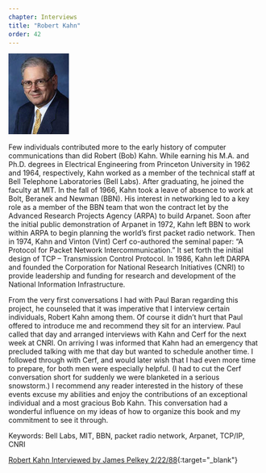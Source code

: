```yaml
---
chapter: Interviews
title: "Robert Kahn"
order: 42
---
```


![Robert Kahn](/assets/img/robert-kahn-l.jpg)

Few individuals contributed more to the early history of computer communications than did Robert (Bob) Kahn. While earning his M.A. and Ph.D. degrees in Electrical Engineering from Princeton University in 1962 and 1964, respectively, Kahn worked as a member of the technical staff at Bell Telephone Laboratories (Bell Labs). After graduating, he joined the faculty at MIT. In the fall of 1966, Kahn took a leave of absence to work at Bolt, Beranek and Newman (BBN). His interest in networking led to a key role as a member of the BBN team that won the contract let by the Advanced Research Projects Agency (ARPA) to build Arpanet. Soon after the initial public demonstration of Arpanet in 1972, Kahn left BBN to work within ARPA to begin planning the world’s first packet radio network. Then in 1974, Kahn and Vinton (Vint) Cerf co-authored the seminal paper: “A Protocol for Packet Network Intercommunication.” It set forth the initial design of TCP – Transmission Control Protocol. In 1986, Kahn left DARPA and founded the Corporation for National Research Initiatives (CNRI) to provide leadership and funding for research and development of the National Information Infrastructure.

From the very first conversations I had with Paul Baran regarding this project, he counseled that it was imperative that I interview certain individuals, Robert Kahn among them. Of course it didn’t hurt that Paul offered to introduce me and recommend they sit for an interview. Paul called that day and arranged interviews with Kahn and Cerf for the next week at CNRI. On arriving I was informed that Kahn had an emergency that precluded talking with me that day but wanted to schedule another time. I followed through with Cerf, and would later wish that I had even more time to prepare, for both men were especially helpful. (I had to cut the Cerf conversation short for suddenly we were blanketed in a serious snowstorm.) I recommend any reader interested in the history of these events excuse my abilities and enjoy the contributions of an exceptional individual and a most gracious Bob Kahn. This conversation had a wonderful influence on my ideas of how to organize this book and my commitment to see it through.

Keywords: Bell Labs, MIT, BBN, packet radio network, Arpanet, TCP/IP, CNRI

[Robert Kahn Interviewed by James Pelkey 2/22/88](https://archive.computerhistory.org/resources/access/text/2016/10/102717241-05-01-acc.pdf){:target="_blank"}
